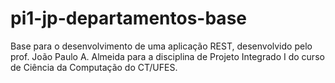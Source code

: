 # pi1-jp-departamentos-base
Base para o desenvolvimento de uma aplicação REST, desenvolvido pelo prof. João Paulo A. Almeida para a disciplina de Projeto Integrado I do curso de Ciência da Computação do CT/UFES.
